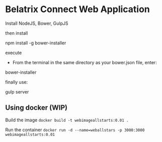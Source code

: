 # Belatrix Connect Web Application

Install NodeJS, Bower, GulpJS

then install

npm install -g bower-installer

execute

- From the terminal in the same directory as your bower.json file, enter:

bower-installer

finally use:

gulp server

## Using docker (WIP)

Build the image
```docker build -t webimageallstarts:0.01 .```

Run the container
```docker run -d --name=weballstars -p 3000:3000 webimageallstarts:0.01```
